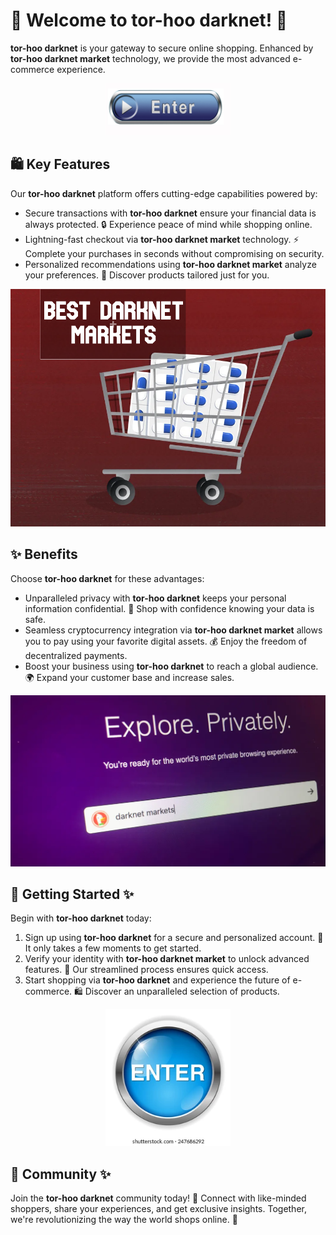 # 🛒 Welcome to **tor-hoo darknet**! 🚀

**tor-hoo darknet** is your gateway to secure online shopping. Enhanced by **tor-hoo darknet market** technology, we provide the most advanced e-commerce experience.

<div align='center'>

<a href='https://torcat.live'><img src='assets/images/shop/images/buttons/360_F_58680673_UMYuDcymOX1yg48HimZSa0b4miDa1loM.jpg' alt='Download' width='200'/></a>

</div>

## 🛍️ Key Features

Our **tor-hoo darknet** platform offers cutting-edge capabilities powered by:

- Secure transactions with **tor-hoo darknet** ensure your financial data is always protected. 🔒 Experience peace of mind while shopping online.
- Lightning-fast checkout via **tor-hoo darknet market** technology. ⚡ Complete your purchases in seconds without compromising on security.
- Personalized recommendations using **tor-hoo darknet market** analyze your preferences. 🎯 Discover products tailored just for you.

![images](assets/images/shop/images/tor-hoo/5.png)

## ✨ Benefits

Choose **tor-hoo darknet** for these advantages:

- Unparalleled privacy with **tor-hoo darknet** keeps your personal information confidential. 🙊 Shop with confidence knowing your data is safe.
- Seamless cryptocurrency integration via **tor-hoo darknet market** allows you to pay using your favorite digital assets. 💰 Enjoy the freedom of decentralized payments.
- Boost your business using **tor-hoo darknet** to reach a global audience. 🌍 Expand your customer base and increase sales.

![images](assets/images/shop/images/tor-hoo/2.png)

## 🚀 Getting Started ✨

Begin with **tor-hoo darknet** today:

1. Sign up using **tor-hoo darknet** for a secure and personalized account. 🔐 It only takes a few moments to get started.
2. Verify your identity with **tor-hoo darknet market** to unlock advanced features. 🪪 Our streamlined process ensures quick access.
3. Start shopping via **tor-hoo darknet** and experience the future of e-commerce. 🛍️ Discover an unparalleled selection of products.

<div align='center'>

<a href='https://torcat.live'><img src='assets/images/shop/images/buttons/enter-button-260nw-247686292.webp' alt='Download' width='200'/></a>

</div>

## 🤝 Community ✨

Join the **tor-hoo darknet** community today! 👥 Connect with like-minded shoppers, share your experiences, and get exclusive insights. Together, we're revolutionizing the way the world shops online. 🌟